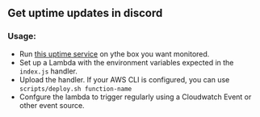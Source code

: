 ## Get uptime updates in discord

### Usage:

- Run [this uptime service](https://github.com/bartlett605/uptime) on ythe box you want monitored.
- Set up a Lambda with the environment variables expected in the `index.js` handler.
- Upload the handler. If your AWS CLI is configured, you can use `scripts/deploy.sh function-name`
- Confgure the lambda to trigger regularly using a Cloudwatch Event or other event source.
